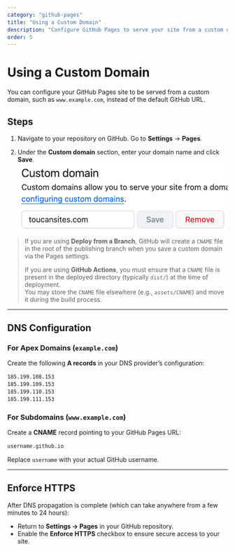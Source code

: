 ```yaml
---
category: "github-pages"
title: "Using a Custom Domain"
description: "Configure GitHub Pages to serve your site from a custom domain by setting up DNS records and enabling HTTPS for secure delivery."
order: 5
---
```


# Using a Custom Domain

You can configure your GitHub Pages site to be served from a custom domain, such as `www.example.com`, instead of the default GitHub URL.

## Steps

1. Navigate to your repository on GitHub. Go to **Settings** → **Pages**.

2. Under the **Custom domain** section, enter your domain name and click **Save**.  
   ![image-gd](./assets/image-gd.png)

> If you are using **Deploy from a Branch**, GitHub will create a `CNAME` file in the root of the publishing branch when you save a custom domain via the Pages settings.
>
> If you are using **GitHub Actions**, you must ensure that a `CNAME` file is present in the deployed directory (typically `dist/`) at the time of deployment.  
> You may store the `CNAME` file elsewhere (e.g., `assets/CNAME`) and move it during the build process.

---

## DNS Configuration

### For Apex Domains (`example.com`)

Create the following **A records** in your DNS provider’s configuration:

```bash
185.199.108.153
185.199.109.153
185.199.110.153
185.199.111.153
```

### For Subdomains (`www.example.com`)

Create a **CNAME** record pointing to your GitHub Pages URL:

```bash
username.github.io
```

Replace `username` with your actual GitHub username.

---

## Enforce HTTPS

After DNS propagation is complete (which can take anywhere from a few minutes to 24 hours):

- Return to **Settings → Pages** in your GitHub repository.
- Enable the **Enforce HTTPS** checkbox to ensure secure access to your site.
